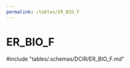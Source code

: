 ```yaml
---
permalink: /tables/ER_BIO_F
---
```

# ER_BIO_F

<!-- ATTENTION : Ne pas supprimer ou modifier la ligne ci-dessous -->
#include "tables/.schemas/DCIR/ER_BIO_F.md"
<!-- ATTENTION : Ne pas supprimer ou modifier la ligne ci-dessus -->
